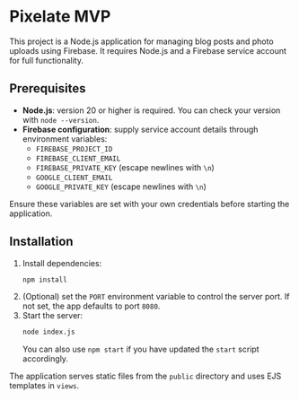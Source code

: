 # Pixelate MVP

This project is a Node.js application for managing blog posts and photo uploads using Firebase. It requires Node.js and a Firebase service account for full functionality.

## Prerequisites

- **Node.js**: version 20 or higher is required. You can check your version with `node --version`.
- **Firebase configuration**: supply service account details through environment variables:
  - `FIREBASE_PROJECT_ID`
  - `FIREBASE_CLIENT_EMAIL`
  - `FIREBASE_PRIVATE_KEY` (escape newlines with `\n`)
  - `GOOGLE_CLIENT_EMAIL`
  - `GOOGLE_PRIVATE_KEY` (escape newlines with `\n`)

Ensure these variables are set with your own credentials before starting the application.

## Installation

1. Install dependencies:
   ```bash
   npm install
   ```
2. (Optional) set the `PORT` environment variable to control the server port. If not set, the app defaults to port `8080`.
3. Start the server:
   ```bash
   node index.js
   ```
   You can also use `npm start` if you have updated the `start` script accordingly.

The application serves static files from the `public` directory and uses EJS templates in `views`.
